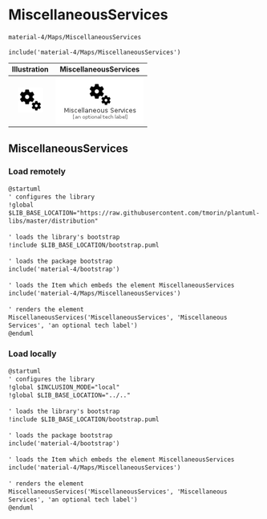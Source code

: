 # MiscellaneousServices


```text
material-4/Maps/MiscellaneousServices
```

```text
include('material-4/Maps/MiscellaneousServices')
```



| Illustration | MiscellaneousServices |
| :---: | :---: |
| ![illustration for Illustration](../../material-4/Maps/MiscellaneousServices.png) | ![illustration for MiscellaneousServices](../../material-4/Maps/MiscellaneousServices.Local.png) |




## MiscellaneousServices

### Load remotely
```plantuml
@startuml
' configures the library
!global $LIB_BASE_LOCATION="https://raw.githubusercontent.com/tmorin/plantuml-libs/master/distribution"

' loads the library's bootstrap
!include $LIB_BASE_LOCATION/bootstrap.puml

' loads the package bootstrap
include('material-4/bootstrap')

' loads the Item which embeds the element MiscellaneousServices
include('material-4/Maps/MiscellaneousServices')

' renders the element
MiscellaneousServices('MiscellaneousServices', 'Miscellaneous Services', 'an optional tech label')
@enduml
```

### Load locally
```plantuml
@startuml
' configures the library
!global $INCLUSION_MODE="local"
!global $LIB_BASE_LOCATION="../.."

' loads the library's bootstrap
!include $LIB_BASE_LOCATION/bootstrap.puml

' loads the package bootstrap
include('material-4/bootstrap')

' loads the Item which embeds the element MiscellaneousServices
include('material-4/Maps/MiscellaneousServices')

' renders the element
MiscellaneousServices('MiscellaneousServices', 'Miscellaneous Services', 'an optional tech label')
@enduml
```

